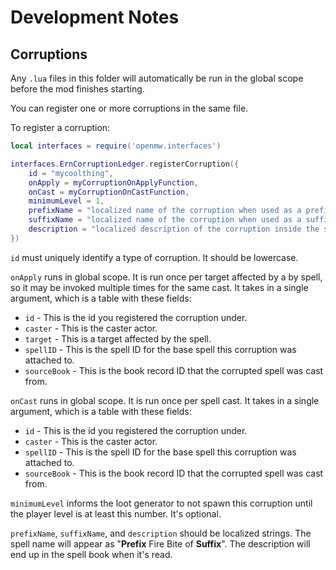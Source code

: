 # Development Notes

## Corruptions

Any `.lua` files in this folder will automatically be run in the global scope before the mod finishes starting.

You can register one or more corruptions in the same file.

To register a corruption:
```lua
local interfaces = require('openmw.interfaces')

interfaces.ErnCorruptionLedger.registerCorruption({
    id = "mycoolthing",
    onApply = myCorruptionOnApplyFunction,
    onCast = myCorruptionOnCastFunction,
    minimumLevel = 1,
    prefixName = "localized name of the corruption when used as a prefix",
    suffixName = "localized name of the corruption when used as a suffix",
    description = "localized description of the corruption inside the spellbook",
})
```

`id` must uniquely identify a type of corruption. It should be lowercase.

`onApply` runs in global scope. It is run once per target affected by a by spell, so it may be invoked multiple times for the same cast. It takes in a single argument, which is a table with these fields:

* `id` - This is the id you registered the corruption under.
* `caster` - This is the caster actor.
* `target` - This is a target affected by the spell.
* `spellID` - This is the spell ID for the base spell this corruption was attached to.
* `sourceBook` - This is the book record ID that the corrupted spell was cast from.

`onCast` runs in global scope. It is run once per spell cast. It takes in a single argument, which is a table with these fields:

* `id` - This is the id you registered the corruption under.
* `caster` - This is the caster actor.
* `spellID` - This is the spell ID for the base spell this corruption was attached to.
* `sourceBook` - This is the book record ID that the corrupted spell was cast from.

`minimumLevel` informs the loot generator to not spawn this corruption until the player level is at least this number. It's optional.

`prefixName`, `suffixName`, and `description` should be localized strings. The spell name will appear as "**Prefix** Fire Bite of **Suffix**". The description will end up in the spell book when it's read.
